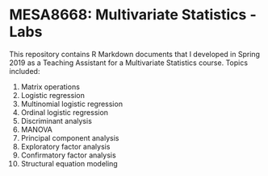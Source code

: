 # MESA8668: Multivariate Statistics - Labs

This repository contains R Markdown documents that I developed in Spring 2019 as a Teaching Assistant for a Multivariate Statistics course. 
Topics included:

1. Matrix operations
2. Logistic regression
3. Multinomial logistic regression
4. Ordinal logistic regression
5. Discriminant analysis
6. MANOVA
7. Principal component analysis
8. Exploratory factor analysis
9. Confirmatory factor analysis
10. Structural equation modeling
